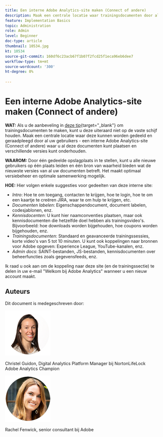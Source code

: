 ```yaml
---
title: Een interne Adobe Analytics-site maken (Connect of andere)
description: Maak een centrale locatie waar trainingsdocumenten door al uw gebruikers kunnen worden gedeeld en geraadpleegd.
feature: Implementation Basics
topic: Administration
role: Admin
level: Beginner
doc-type: article
thumbnail: 10534.jpg
kt: 10534
source-git-commit: 160df6c23acb67f1b07f2fcd25f1eca96eb6dee7
workflow-type: tm+mt
source-wordcount: '300'
ht-degree: 0%

---
```



# Een interne Adobe Analytics-site maken (Connect of andere)

**WAT:** Als u de aanbeveling in [deze tip](create-basic-videos-and-training.md){target=&quot;_blank&quot;} om trainingsdocumenten te maken, kunt u deze uiteraard niet op de vaste schijf houden. Maak een centrale locatie waar deze kunnen worden gedeeld en geraadpleegd door al uw gebruikers - een interne Adobe Analytics-site (Connect of andere) waar u al deze documenten kunt plaatsen en verschillende versies kunt onderhouden.

**WAAROM:** Door één gedeelde opslagplaats in te stellen, kunt u alle nieuwe gebruikers op één plaats leiden en één bron van waarheid bieden wat de nieuwste versies van al uw documenten betreft. Het maakt optimaal versiebeheer en optimale samenwerking mogelijk.

**HOE:** Hier volgen enkele suggesties voor gedeelten van deze interne site:

* _Intro_: Hoe te om toegang, contacten te krijgen, hoe te login, hoe te om een kaartje te creëren JIRA, waar te om hulp te krijgen, etc.
* _Documenten labelen_: Eigenschappendocument, document labelen, codesjablonen, enz.
* _Kennisdocenten_: U kunt hier naamconventies plaatsen, maar ook kennisdocumenten die hetzelfde doel hebben als trainingsvideo&#39;s. Bijvoorbeeld: hoe downloads worden bijgehouden, hoe coupons worden bijgehouden, enz.
* _Trainingsdocumenten_: Standaard en geavanceerde trainingssessies, korte video&#39;s van 5 tot 10 minuten. U kunt ook koppelingen naar bronnen voor Adobe opgeven: Experience League, YouTube-kanalen, enz.
* _Admin docs_: SAINT-bestanden, JS-bestanden, kennisdocumenten over beheerfuncties zoals gegevensfeeds, enz.

Ik raad u ook aan om de koppeling naar deze site (en de trainingssectie) te delen in uw e-mail &quot;Welkom bij Adobe Analytics&quot; wanneer u een nieuw account maakt.


## Auteurs

Dit document is medegeschreven door:

![Christel Guidon](assets/Christel-Headshot-150.png)

Christel Guidon, Digital Analytics Platform Manager bij NortonLifeLock Adobe Analytics Champion

![Rachel Fenwick](assets/Rachel-Fenwick-150.png)

Rachel Fenwick, senior consultant bij Adobe
